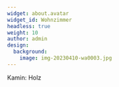 ```yaml
---
widget: about.avatar
widget_id: Wohnzimmer
headless: true
weight: 10
author: admin
design:
  background:
    image: img-20230410-wa0003.jpg
---
```

Kamin: Holz